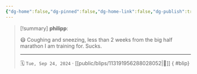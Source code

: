```yaml
---
{"dg-home":false,"dg-pinned":false,"dg-home-link":false,"dg-publish":true,"type":"blip","disabled rules":["yaml-title","yaml-title-alias","file-name-heading"],"title":"philipp on mastodon @ 2024-09-24","created-date":"2024-09-24T10:03:04","id":113191956288028050,"updated-date":"2025-05-02T08:50:44","dg-path":"blips/113191956288028052.md","permalink":"/blips/113191956288028052/","dgPassFrontmatter":true,"created":"2024-09-24T10:03:04","updated":"2025-05-02T08:50:44"}
---
```


> [!summary] **philipp**:
>
> 😷 Coughing and sneezing, less than 2 weeks from the big half marathon I am training for. Sucks.
> - - -
>
> 🗓️ `Tue, Sep 24, 2024` · [[public/blips/113191956288028052\|🔗]]
{ #blip}

